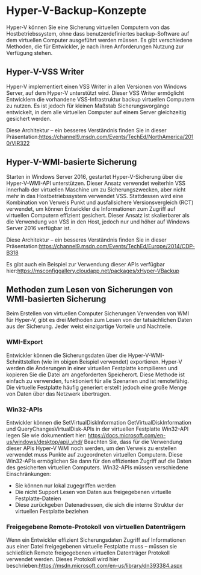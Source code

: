 # <a name="hyper-v-backup-approaches"></a>Hyper-V-Backup-Konzepte
Hyper-V können Sie eine Sicherung virtuellen Computern von das Hostbetriebssystem, ohne dass benutzerdefiniertes backup-Software auf dem virtuellen Computer ausgeführt werden müssen.  Es gibt verschiedene Methoden, die für Entwickler, je nach ihren Anforderungen Nutzung zur Verfügung stehen.
## <a name="hyper-v-vss-writer"></a>Hyper-V-VSS Writer
Hyper-V implementiert einen VSS Writer in allen Versionen von Windows Server, auf dem Hyper-V unterstützt wird.  Dieser VSS Writer ermöglicht Entwicklern die vorhandene VSS-Infrastruktur backup virtuellen Computern zu nutzen.  Es ist jedoch für kleinen Maßstab Sicherungsvorgänge entwickelt, in dem alle virtuellen Computer auf einem Server gleichzeitig gesichert werden.

Diese Architektur – ein besseres Verständnis finden Sie in dieser Präsentation:https://channel9.msdn.com/Events/TechEd/NorthAmerica/2010/VIR322
## <a name="hyper-v-wmi-based-backup"></a>Hyper-V-WMI-basierte Sicherung
Starten in Windows Server 2016, gestartet Hyper-V-Sicherung über die Hyper-V-WMI-API unterstützen.  Dieser Ansatz verwendet weiterhin VSS innerhalb der virtuellen Maschine um zu Sicherungszwecken, aber nicht mehr in das Hostbetriebssystem verwendet VSS.  Stattdessen wird eine Kombination von Verweis Punkt und ausfallsichere Versionsvergleich (RCT) verwendet, um können Entwickler die Informationen zum Zugriff auf virtuellen Computern effizient gesichert.  Dieser Ansatz ist skalierbarer als die Verwendung von VSS in den Host, jedoch nur und höher auf Windows Server 2016 verfügbar ist.

Diese Architektur – ein besseres Verständnis finden Sie in dieser Präsentation:https://channel9.msdn.com/Events/TechEd/Europe/2014/CDP-B318 

Es gibt auch ein Beispiel zur Verwendung dieser APIs verfügbar hier:https://msconfiggallery.cloudapp.net/packages/xHyper-VBackup
## <a name="methods-for-reading-backups-from-wmi-based-backup"></a>Methoden zum Lesen von Sicherungen von WMI-basierten Sicherung
Beim Erstellen von virtuellen Computer Sicherungen Verwenden von WMI für Hyper-V, gibt es drei Methoden zum Lesen von der tatsächlichen Daten aus der Sicherung.  Jeder weist einzigartige Vorteile und Nachteile.
### <a name="wmi-export"></a>WMI-Export
Entwickler können die Sicherungsdaten über die Hyper-V-WMI-Schnittstellen (wie im obigen Beispiel verwendet) exportieren.  Hyper-V werden die Änderungen in einer virtuellen Festplatte kompilieren und kopieren Sie die Datei am angeforderten Speicherort.  Diese Methode ist einfach zu verwenden, funktioniert für alle Szenarien und ist remotefähig.  Die virtuelle Festplatte häufig generiert erstellt jedoch eine große Menge von Daten über das Netzwerk übertragen.
### <a name="win32-apis"></a>Win32-APIs
Entwickler können die SetVirtualDiskInformation GetVirtualDiskInformation und QueryChangesVirtualDisk-APIs in der virtuellen Festplatte Win32-API legen Sie wie dokumentiert hier: https://docs.microsoft.com/en-us/windows/desktop/api/_vhd/ Beachten Sie, dass für die Verwendung dieser APIs Hyper-V WMI noch werden, um den Verweis zu erstellen verwendet muss Punkte auf zugeordneten virtuellen Computern.  Diese Win32-APIs ermöglichen Sie dann für den effizienten Zugriff auf die Daten des gesicherten virtuellen Computers.  Win32-APIs müssen verschiedene Einschränkungen:
*   Sie können nur lokal zugegriffen werden
*   Die nicht Support Lesen von Daten aus freigegebenen virtuelle Festplatte-Dateien
*   Diese zurückgeben Datenadressen, die sich die interne Struktur der virtuellen Festplatte beziehen

### <a name="remote-shared-virtual-disk-protocol"></a>Freigegebene Remote-Protokoll von virtuellen Datenträgern
Wenn ein Entwickler effizient Sicherungsdaten Zugriff auf Informationen aus einer Datei freigegebenen virtuelle Festplatte muss – müssen sie schließlich Remote freigegebenen virtuellen Datenträger Protokoll verwendet werden.  Dieses Protokoll wird hier beschrieben:https://msdn.microsoft.com/en-us/library/dn393384.aspx
